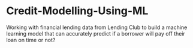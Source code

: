 # Credit-Modelling-Using-ML
Working with financial lending data from Lending Club to build a machine learning model that can accurately predict if a borrower will pay off their loan on time or not?
